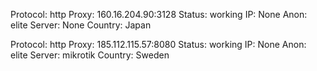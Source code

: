 Protocol: http
Proxy: 160.16.204.90:3128
Status: working
IP: None
Anon: elite
Server: None
Country: Japan

Protocol: http
Proxy: 185.112.115.57:8080
Status: working
IP: None
Anon: elite
Server: mikrotik
Country: Sweden

